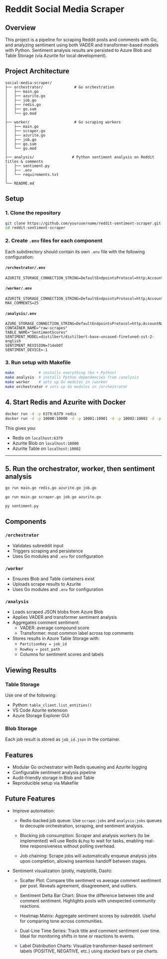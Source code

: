 # Reddit Social Media Scraper

## Overview

This project is a pipeline for scraping Reddit posts and comments with Go, and analyzing sentiment using both VADER and transformer-based models with Python. Sentiment analysis results are persisted to Azure Blob and Table Storage (via Azurite for local development).

## Project Architecture

```
social-media-scraper/
├── orchestrator/              # Go orchestration
│   ├── main.go
│   ├── azurite.go
│   ├── job.go
│   ├── redis.go
│   ├── go.sum
│   └── go.mod
│
├── worker/                    # Go scraping workers
│   ├── main.go
│   ├── scraper.go
│   ├── azurite.go
│   ├── job.go
│   ├── go.sum
│   └── go.mod
│
├── analysis/                 # Python sentiment analysis on Reddit titles & comments
│   ├── sentiment.py
│   ├── .env
│   └── requirements.txt
│
└── README.md
```

## Setup

### 1. Clone the repository

```bash
git clone https://github.com/yourusername/reddit-sentiment-scraper.git
cd reddit-sentiment-scraper
```

### 2. Create `.env` files for each component

Each subdirectory should contain its own `.env` file with the following configuration:

#### `/orchestrator/.env`

```env
AZURITE_STORAGE_CONNECTION_STRING=DefaultEndpointsProtocol=http;AccountName=devstoreaccount1;AccountKey=Eby8vdM02xNOcqFlqUwJPLlmEtlCDXJ1OUzFT50uSRZ6IFsuFq2UVErCz4I6tq/K1SZFPTOtr/KBHBeksoGMGw==;BlobEndpoint=http://127.0.0.1:10000/devstoreaccount1;QueueEndpoint=http://127.0.0.1:10001/devstoreaccount1;TableEndpoint=http://127.0.0.1:10002/devstoreaccount1;
```

#### `/worker/.env`

```env
AZURITE_STORAGE_CONNECTION_STRING=DefaultEndpointsProtocol=http;AccountName=devstoreaccount1;AccountKey=Eby8vdM02xNOcqFlqUwJPLlmEtlCDXJ1OUzFT50uSRZ6IFsuFq2UVErCz4I6tq/K1SZFPTOtr/KBHBeksoGMGw==;BlobEndpoint=http://127.0.0.1:10000/devstoreaccount1;QueueEndpoint=http://127.0.0.1:10001/devstoreaccount1;TableEndpoint=http://127.0.0.1:10002/devstoreaccount1;
MAX_COMMENTS=25
```

#### `/analysis/.env`

```env
AZURE_STORAGE_CONNECTION_STRING=DefaultEndpointsProtocol=http;AccountName=devstoreaccount1;AccountKey=Eby8vdM02xNOcqFlqUwJPLlmEtlCDXJ1OUzFT50uSRZ6IFsuFq2UVErCz4I6tq/K1SZFPTOtr/KBHBeksoGMGw==;BlobEndpoint=http://127.0.0.1:10000/devstoreaccount1;QueueEndpoint=http://127.0.0.1:10001/devstoreaccount1;TableEndpoint=http://127.0.0.1:10002/devstoreaccount1;
CONTAINER_NAME="raw-scrapes"
TABLE_NAME="SentimentScores"
SENTIMENT_MODEL=distilbert/distilbert-base-uncased-finetuned-sst-2-english
SENTIMENT_REVISION=714eb0f
SENTIMENT_DEVICE=-1
```

### 3. Run setup with Makefile

```bash
make           # installs everything (Go + Python)
make analysis  # installs Python dependencies from /analysis
make worker    # sets up Go modules in /worker
make orchestrator # sets up Go modules in /orchestrator
```

## 4. Start Redis and Azurite with Docker

```bash
docker run -d -p 6379:6379 redis
docker run -d -p 10000:10000 -d -p 10001:10001 -d -p 10002:10002 -d -p 10003:10003 mcr.microsoft.com/azure-storage/azurite
```

This gives you:
- Redis on `localhost:6379`
- Azurite Blob on `localhost:10000`
- Azurite Table on `localhost:10002`

---

## 5. Run the orchestrator, worker, then sentiment analysis

```bash
go run main.go redis.go azurite.go job.go
```

```bash
go run main.go scraper.go job.go azurite.go
```

```bash
py sentiment.py
```

## Components

### `/orchestrator`

- Validates subreddit input
- Triggers scraping and persistence
- Uses Go modules and `.env` for configuration

### `/worker`

- Ensures Blob and Table containers exist
- Uploads scrape results to Azurite
- Uses Go modules and `.env` for configuration

### `/analysis`

- Loads scraped JSON blobs from Azure Blob
- Applies VADER and transformer sentiment analysis
- Aggregates comment sentiment:
  - VADER: average compound score
  - Transformer: most common label across top comments
- Stores results in Azure Table Storage with:
  - `PartitionKey = job_id`
  - `RowKey = post_path`
  - Columns for sentiment scores and labels

## Viewing Results

### Table Storage

Use one of the following:

- Python: `table_client.list_entities()`
- VS Code Azurite extension
- Azure Storage Explorer GUI

### Blob Storage

Each job result is stored as `job_id.json` in the container.

## Features

- Modular Go orchestrator with Redis queueing and Azurite logging
- Configurable sentiment analysis pipeline
- Audit-friendly storage in Blob and Table
- Reproducible setup via Makefile

## Future Features

- Improve automation:
  - Redis-backed job queue: Use `scrape:jobs` and `analysis:jobs` queues to decouple orchestration, scraping, and sentiment analysis.

  - Blocking job consumption: Scraper and analysis workers (to be implemented) will use Redis `BLPop` to wait for tasks, enabling real-time responsiveness without polling overhead.

  - Job chaining: Scrape jobs will automatically enqueue analysis jobs upon completion, allowing seamless handoff between stages.
- Sentiment visualization (plotly, matplotlib, Dash):
  - Scatter Plot: Compare title sentiment vs average comment sentiment per post. Reveals agreement, disagreement, and outliers.

  - Sentiment Delta Bar Chart: Show the difference between title and comment sentiment. Highlights posts with unexpected community reactions.

  - Heatmap Matrix: Aggregate sentiment scores by subreddit. Useful for comparing tone across communities.

  - Dual-Line Time Series: Track title and comment sentiment over time. Ideal for monitoring shifts in tone or reactions to events.

  - Label Distribution Charts: Visualize transformer-based sentiment labels (POSITIVE, NEGATIVE, etc.) using stacked bars or pie charts.